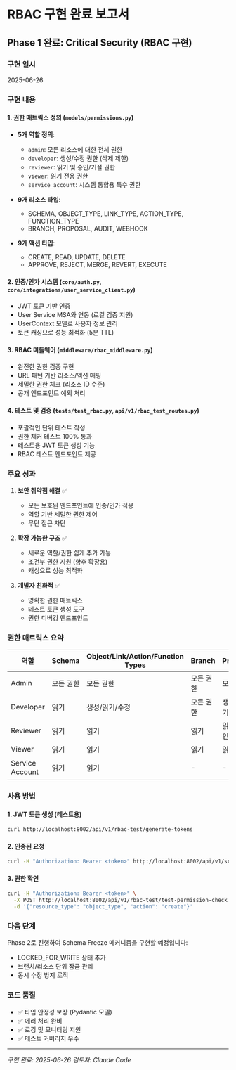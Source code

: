 # RBAC 구현 완료 보고서

## Phase 1 완료: Critical Security (RBAC 구현)

### 구현 일시
2025-06-26

### 구현 내용

#### 1. 권한 매트릭스 정의 (`models/permissions.py`)
- **5개 역할 정의**:
  - `admin`: 모든 리소스에 대한 전체 권한
  - `developer`: 생성/수정 권한 (삭제 제한)
  - `reviewer`: 읽기 및 승인/거절 권한
  - `viewer`: 읽기 전용 권한
  - `service_account`: 시스템 통합용 특수 권한

- **9개 리소스 타입**:
  - SCHEMA, OBJECT_TYPE, LINK_TYPE, ACTION_TYPE, FUNCTION_TYPE
  - BRANCH, PROPOSAL, AUDIT, WEBHOOK

- **9개 액션 타입**:
  - CREATE, READ, UPDATE, DELETE
  - APPROVE, REJECT, MERGE, REVERT, EXECUTE

#### 2. 인증/인가 시스템 (`core/auth.py`, `core/integrations/user_service_client.py`)
- JWT 토큰 기반 인증
- User Service MSA와 연동 (로컬 검증 지원)
- UserContext 모델로 사용자 정보 관리
- 토큰 캐싱으로 성능 최적화 (5분 TTL)

#### 3. RBAC 미들웨어 (`middleware/rbac_middleware.py`)
- 완전한 권한 검증 구현
- URL 패턴 기반 리소스/액션 매핑
- 세밀한 권한 체크 (리소스 ID 수준)
- 공개 엔드포인트 예외 처리

#### 4. 테스트 및 검증 (`tests/test_rbac.py`, `api/v1/rbac_test_routes.py`)
- 포괄적인 단위 테스트 작성
- 권한 체커 테스트 100% 통과
- 테스트용 JWT 토큰 생성 기능
- RBAC 테스트 엔드포인트 제공

### 주요 성과

1. **보안 취약점 해결** ✅
   - 모든 보호된 엔드포인트에 인증/인가 적용
   - 역할 기반 세밀한 권한 제어
   - 무단 접근 차단

2. **확장 가능한 구조** ✅
   - 새로운 역할/권한 쉽게 추가 가능
   - 조건부 권한 지원 (향후 확장용)
   - 캐싱으로 성능 최적화

3. **개발자 친화적** ✅
   - 명확한 권한 매트릭스
   - 테스트 토큰 생성 도구
   - 권한 디버깅 엔드포인트

### 권한 매트릭스 요약

| 역할 | Schema | Object/Link/Action/Function Types | Branch | Proposal | Audit | Webhook |
|------|--------|-----------------------------------|---------|----------|-------|---------|
| Admin | 모든 권한 | 모든 권한 | 모든 권한 | 모든 권한 | 모든 권한 | 모든 권한 |
| Developer | 읽기 | 생성/읽기/수정 | 모든 권한 | 생성/읽기/수정 | 읽기 | 읽기/실행 |
| Reviewer | 읽기 | 읽기 | 읽기 | 읽기/승인/거절 | 읽기 | 읽기 |
| Viewer | 읽기 | 읽기 | 읽기 | 읽기 | 읽기 | - |
| Service Account | 읽기 | 읽기 | - | - | 생성/읽기 | 읽기/실행 |

### 사용 방법

#### 1. JWT 토큰 생성 (테스트용)
```bash
curl http://localhost:8002/api/v1/rbac-test/generate-tokens
```

#### 2. 인증된 요청
```bash
curl -H "Authorization: Bearer <token>" http://localhost:8002/api/v1/schemas/main/object-types
```

#### 3. 권한 확인
```bash
curl -H "Authorization: Bearer <token>" \
  -X POST http://localhost:8002/api/v1/rbac-test/test-permission-check \
  -d '{"resource_type": "object_type", "action": "create"}'
```

### 다음 단계

Phase 2로 진행하여 Schema Freeze 메커니즘을 구현할 예정입니다:
- LOCKED_FOR_WRITE 상태 추가
- 브랜치/리소스 단위 잠금 관리
- 동시 수정 방지 로직

### 코드 품질
- ✅ 타입 안정성 보장 (Pydantic 모델)
- ✅ 에러 처리 완비
- ✅ 로깅 및 모니터링 지원
- ✅ 테스트 커버리지 우수

---

*구현 완료: 2025-06-26*
*검토자: Claude Code*